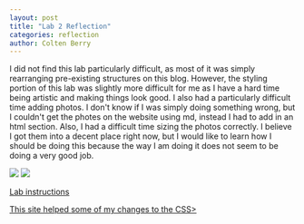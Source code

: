```yaml
---
layout: post
title: "Lab 2 Reflection"
categories: reflection
author: Colten Berry
---
```


I did not find this lab particularly difficult, as most of it was simply rearranging pre-existing structures on this blog. However, the styling portion of this lab was slightly more difficult for me as I have a hard time being artistic and making things look good. I also had a particularly difficult time adding photos. I don't know if I was simply doing something wrong, but I couldn't get the photes on the website using md, instead I had to add in an html section. Also, I had a difficult time sizing the photos correctly. I believe I got them into a decent place right now, but I would like to learn how I should be doing this because the way I am doing it does not seem to be doing a very good job. 
<html>

<div class="containter">
    <div class="row">
        <div class="col-sm-6-text:center">
            <img src="https://live.staticflickr.com/174/465838658_4087bc7eef_n.jpg">
            <img id = "code-image" src = "https://live.staticflickr.com/8435/28180047290_65830ed7e3_w.jpg">
        </div>
    </div>
</div>
</html>




<a href= "https://hendrix-cs.github.io/csci340/labs/jekyllmods.html">Lab instructions </a>

<a href = "https://blog.logrocket.com/create-beautiful-stroked-text-css/#:~:text=The%20CSS%20%2Dwebkit%2Dtext%2D,a%20stroke%20for%20text%20content.&text=The%20%2Dwebkit%2Dtext%2Dstroke,%2Dtext%2Dstroke%2Dcolor%20.&text=Here%20is%20an%20example%20of,HTML"> This site helped some of my changes to the CSS> </a>
